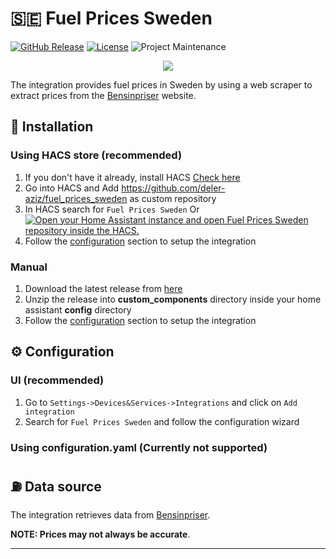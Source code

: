 

# 🇸🇪 Fuel Prices Sweden

[![GitHub Release][releases-shield]][releases]
[![License][license-shield]](LICENSE)
![Project Maintenance][maintenance-shield]



<p align="center">
  <img src="https://raw.githubusercontent.com/deler-aziz/fuel_prices_sweden/main/images/logo.png">
</p>


The integration provides fuel prices in Sweden by using a web scraper to extract prices from the [Bensinpriser](https://bensinpriser.nu/) website.


## 🚀 Installation
### Using HACS store (recommended)
1. If you don't have it already, install HACS [Check here](https://hacs.xyz/docs/setup/download/)
2. Go into HACS and Add https://github.com/deler-aziz/fuel_prices_sweden as custom repository
3. In HACS search for `Fuel Prices Sweden` Or [![Open your Home Assistant instance and open Fuel Prices Sweden repository inside the HACS.](https://my.home-assistant.io/badges/hacs_repository.svg)](https://my.home-assistant.io/redirect/hacs_repository/?owner=deler-aziz&repository=fuel_prices_sweden)
4. Follow the [configuration](#Configuration) section to setup the integration


### Manual
1. Download the latest release from [here](https://github.com/deler-aziz/fuel_prices_sweden/releases)
2. Unzip the release into **custom_components** directory inside your home assistant **config** directory
3. Follow the [configuration](#Configuration) section to setup the integration

## ⚙️ Configuration
### UI (recommended)
1. Go to `Settings->Devices&Services->Integrations` and click on `Add integration`
2. Search for `Fuel Prices Sweden` and follow the configuration wizard

### Using configuration.yaml (Currently not supported)



## ⛽︎ Data source

The integration retrieves data from [Bensinpriser](https://bensinpriser.nu/).

**NOTE: Prices may not always be accurate**.



***
[releases]: https://github.com/deler-aziz/fuel_prices_sweden/releases
[releases-shield]: https://img.shields.io/github/v/release/deler-aziz/fuel_prices_sweden?style=for-the-badge
[license-shield]: https://img.shields.io/github/license/deler-aziz/fuel_prices_sweden?style=for-the-badge
[maintenance-shield]: https://img.shields.io/badge/maintainer-deler%20aziz-blue?style=for-the-badge



